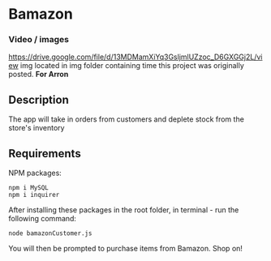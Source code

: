 # Bamazon

### Video / images 
https://drive.google.com/file/d/13MDMamXiYq3GsljmlUZzoc_D6GXGGj2L/view
img located in img folder containing time this project was originally posted. **For Arron** 

## Description 
The app will take in orders from customers and deplete stock from the store's inventory

## Requirements
NPM packages: 

```
npm i MySQL 
npm i inquirer

```
After installing these packages in the root folder, in terminal - run the following command:

```
node bamazonCustomer.js
```

You will then be prompted to purchase items from Bamazon. Shop on! 

